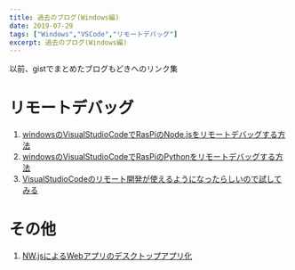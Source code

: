 ```yaml
---
title: 過去のブログ(Windows編)
date: 2019-07-29
tags: ["Windows","VSCode","リモートデバッグ"]
excerpt: 過去のブログ(Windows編)
---
```


以前、gistでまとめたブログもどきへのリンク集

# リモートデバッグ

1. [windowsのVisualStudioCodeでRasPiのNode.jsをリモートデバッグする方法](https://gist.github.com/ippei8jp/4784a559cb0e78d060fe01d69a3c829d)  
1. [windowsのVisualStudioCodeでRasPiのPythonをリモートデバッグする方法](https://gist.github.com/ippei8jp/aed3ddde84d76cca5c5be62df1120f81)  
1. [VisualStudioCodeのリモート開発が使えるようになったらしいので試してみる](https://gist.github.com/ippei8jp/46e92ee968b99174c1e1fa3199465877)  

# その他

1. [NW.jsによるWebアプリのデスクトップアプリ化](https://gist.github.com/ippei8jp/c9bf43575d8fce47233bf191b21fbaad)  

